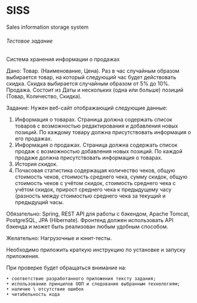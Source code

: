 # SISS
Sales information storage system

###### Тестовое задание

Система хранения информации о продажах

Дано:
Товар. (Наименование, Цена). Раз в час случайным образом выбирается товар, на который следующий час будет действовать скидка. Скидка выбирается случайным образом от 5% до 10%.
Продажа. Состоит из Даты и нескольких (одна или больше) позиций (Товар, Количество, Скидка).

Задание:
Нужен веб-сайт отображающий следующие данные:
1. Информация о товарах. Страница должна содержать список товаров с возможностью редактирования и добавления новых позиций. По каждому товару должна присутствовать информация о его продажах.
2. Информация о продажах. Страница должна содержать список продаж с возможностью добавления новых позиций. По каждой продаже должна присутствовать информация о товарах.
3. История скидок.
4. Почасовая статистика содержащая количество чеков, общую стоимость чеков, стоимость среднего чека, сумму скидок, общую стоимость чеков с учётом скидок, стоимость среднего чека с учётом скидок, прирост среднего чека к предыдущему часу (разность между стоимостью среднего чека за текущий и предыдущий часы.

Обязательно: Spring, REST API для работы с бэкендом, Apache Tomcat, PostgreSQL, JPA (Hibernate).
Фронтенд должен использовать API бэкенда и может быть реализован любым удобным способом.

Желательно: Нагрузочные и юнит-тесты.

Необходимо приложить краткую инструкцию по установке и запуску приложения.

При проверке будет обращаться внимание на:

    • соответствие разработанного приложения тексту задания;
    • использование принципов ООП и следование выбранным технологиям;
    • наличие \ отсутствие ошибок
    • читабельность кода